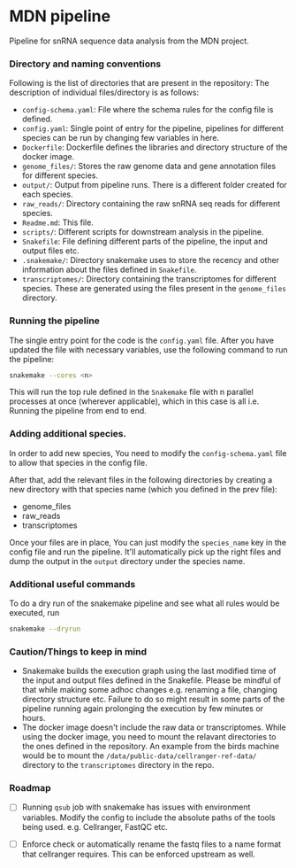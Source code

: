 # MDN pipeline

Pipeline for snRNA sequence data analysis from the MDN project. 

### Directory and naming conventions 

Following is the list of directories that are present in the repository: The description of individual files/directory is as follows: 
- `config-schema.yaml`: File where the schema rules for the config file is defined. 
- `config.yaml`: Single point of entry for the pipeline, pipelines for different species can be run by changing few variables in here. 
- `Dockerfile`: Dockerfile defines the libraries and directory structure of the docker image. 
- `genome_files/`: Stores the raw genome data and gene annotation files for different species. 
- `output/`: Output from pipeline runs. There is a different folder created for each species. 
- `raw_reads/`: Directory containing the raw snRNA seq reads for different species. 
- `Readme.md`: This file. 
- `scripts/`: Different scripts for downstream analysis in the pipeline. 
- `Snakefile`: File defining different parts of the pipeline, the input and output files etc. 
- `.snakemake/`: Directory snakemake uses to store the recency and other information about the files defined in `Snakefile`. 
- `transcriptomes/`: Directory containing the transcriptomes for different species. These are generated using the files present in the `genome_files` directory. 


### Running the pipeline
The single entry point for the code is the `config.yaml` file. After you have updated the file with necessary variables, use the following command to run the pipeline: 
```bash 
snakemake --cores <n>
```
This will run the top rule defined in the `Snakemake` file with n parallel processes at once (wherever applicable), which in this case is all i.e. Running the pipeline from end to end. 

### Adding additional species.  

In order to add new species, You need to modify the `config-schema.yaml` file to allow that species in the config file. 

After that, add the relevant files in the following directories by creating a new directory with that species name (which you defined in the prev file): 
- genome_files
- raw_reads
- transcriptomes

Once your files are in place, You can just modify the `species_name` key in the config file and run the pipeline. It'll automatically pick up the right files and dump the output in the `output` directory under the species name. 

### Additional useful commands 

To do a dry run of the snakemake pipeline and see what all rules would be executed, run 
```bash 
snakemake --dryrun
```
### Caution/Things to keep in mind
- Snakemake builds the execution graph using the last modified time of the input and output files defined in the Snakefile. Please be mindful of that while making some adhoc changes e.g. renaming a file, changing directory structure etc. Failure to do so might result in some parts of the pipeline running again prolonging the execution by few minutes or hours. 
- The docker image doesn't include the raw data or transcriptomes. While using the docker image, you need to mount the relavant directories to the ones defined in the repository. An example from the birds machine would be to mount the `/data/public-data/cellranger-ref-data/` directory to the `transcriptomes` directory in the repo. 

### Roadmap 
- [ ] Running `qsub` job with snakemake has issues with environment variables. Modify the config to include the absolute paths of the tools being used. e.g. Cellranger, FastQC etc. 
- [ ] Enforce check or automatically rename the fastq files to a name format that cellranger requires. This can be enforced upstream as well. 

